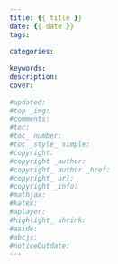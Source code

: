 ```yaml
---
title: {{ title }}
date: {{ date }}
tags:
  
categories: 
  
keywords: 
description: 
cover: 
  
#updated: 
#top _img:   
#comments: 
#toc: 
#toc_ number: 
#toc _style_ simple: 
#copyright: 
#copyright _author: 
#copyright_ author _href: 
#copyright_ url: 
#copyright _info: 
#mathjax: 
#katex: 
#aplayer: 
#highlight_ shrink: 
#aside: 
#abcjs: 
#noticeOutdate:
---
```

